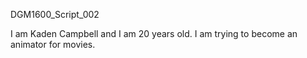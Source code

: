 DGM1600_Script_002


I am Kaden Campbell and I am 20 years old. I am trying to become an animator for movies.